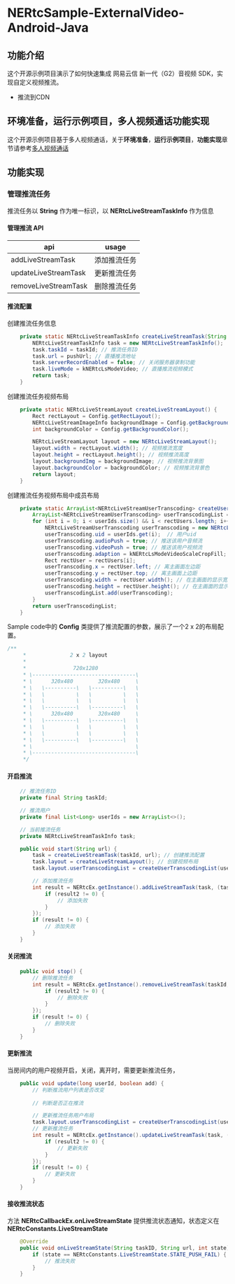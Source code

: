 # NERtcSample-ExternalVideo-Android-Java

## 功能介绍

这个开源示例项目演示了如何快速集成 网易云信 新一代（G2）音视频 SDK，实现自定义视频推流。
- 推流到CDN

## 环境准备，运行示例项目，多人视频通话功能实现

这个开源示例项目基于多人视频通话，关于**环境准备**，**运行示例项目**，**功能实现**章节请参考[多人视频通话](https://github.com/netease-im/Basic-Video-Call/blob/master/Group-Video/NERtcSample-GroupVideoCall-Android-Java/README.md)

## 功能实现

### 管理推流任务

推流任务以 **String** 作为唯一标识，以 **NERtcLiveStreamTaskInfo** 作为信息

#### 管理推流 API

| api | usage |
| - | - |
| addLiveStreamTask | 添加推流任务 |
| updateLiveStreamTask | 更新推流任务 |
| removeLiveStreamTask | 删除推流任务 |

#### 推流配置

创建推流任务信息

```java
    private static NERtcLiveStreamTaskInfo createLiveStreamTask(String taskId, String pushUrl) {
        NERtcLiveStreamTaskInfo task = new NERtcLiveStreamTaskInfo();
        task.taskId = taskId; // 推流任务ID
        task.url = pushUrl; // 直播推流地址
        task.serverRecordEnabled = false; // 关闭服务器录制功能
        task.liveMode = kNERtcLsModeVideo; // 直播推流视频模式
        return task;
    }
```

创建推流任务视频布局

```java
    private static NERtcLiveStreamLayout createLiveStreamLayout() {
        Rect rectLayout = Config.getRectLayout();
        NERtcLiveStreamImageInfo backgroundImage = Config.getBackgroundImage();
        int backgroundColor = Config.getBackgroundColor();

        NERtcLiveStreamLayout layout = new NERtcLiveStreamLayout();
        layout.width = rectLayout.width(); // 视频推流宽度
        layout.height = rectLayout.height(); // 视频推流高度
        layout.backgroundImg = backgroundImage; // 视频推流背景图
        layout.backgroundColor = backgroundColor; // 视频推流背景色
        return layout;
    }
```

创建推流任务视频布局中成员布局

```java
    private static ArrayList<NERtcLiveStreamUserTranscoding> createUserTranscodingList(List<Long> userIds, Rect[] rectUsers) {
        ArrayList<NERtcLiveStreamUserTranscoding> userTranscodingList = new ArrayList<>();
        for (int i = 0; i < userIds.size() && i < rectUsers.length; i++) {
            NERtcLiveStreamUserTranscoding userTranscoding = new NERtcLiveStreamUserTranscoding();
            userTranscoding.uid = userIds.get(i);  // 用户uid
            userTranscoding.audioPush = true; // 推送该用户音频流
            userTranscoding.videoPush = true; // 推送该用户视频流
            userTranscoding.adaption = kNERtcLsModeVideoScaleCropFill; // 视频流裁剪模式
            Rect rectUser = rectUsers[i];
            userTranscoding.x = rectUser.left; // 离主画面左边距
            userTranscoding.y = rectUser.top; // 离主画面上边距
            userTranscoding.width = rectUser.width(); // 在主画面的显示宽度
            userTranscoding.height = rectUser.height(); // 在主画面的显示高度
            userTranscodingList.add(userTranscoding);
        }
        return userTranscodingList;
    }
```

Sample code中的 **Config** 类提供了推流配置的参数，展示了一个2 x 2的布局配置。

```java
/**
     *              2 x 2 layout
     *
     *               720x1280
     * \---------------------------------\
     * \      320x480        320x480     \
     * \   \----------\   \----------\   \
     * \   \          \   \          \   \
     * \   \          \   \          \   \
     * \   \----------\   \----------\   \
     * \      320x480        320x480     \
     * \   \----------\   \----------\   \
     * \   \          \   \          \   \
     * \   \          \   \          \   \
     * \   \----------\   \----------\   \
     * \                                 \
     * \---------------------------------\
     */
```

#### 开启推流

```java
    // 推流任务ID
    private final String taskId;

    // 推流用户
    private final List<Long> userIds = new ArrayList<>();

    // 当前推流任务
    private NERtcLiveStreamTaskInfo task;

    public void start(String url) {
        task = createLiveStreamTask(taskId, url); // 创建推流配置
        task.layout = createLiveStreamLayout(); // 创建视频布局
        task.layout.userTranscodingList = createUserTranscodingList(userIds, Config.getRectUsers()); // 创建用户视频布局

        // 添加推流任务
        int result = NERtcEx.getInstance().addLiveStreamTask(task, (taskId, result2) -> {
            if (result2 != 0) {
                // 添加失败
            }
        });
        if (result != 0) {
            // 添加失败
        }
    }
```

#### 关闭推流

```java
    public void stop() {
        // 删除推流任务
        int result = NERtcEx.getInstance().removeLiveStreamTask(taskId, (taskId, result2) -> {
            if (result2 != 0) {
                // 删除失败
            }
        });
        if (result != 0) {
            // 删除失败
        }
    }
```

#### 更新推流

当房间内的用户视频开启，关闭，离开时，需要更新推流任务，

```java
    public void update(long userId, boolean add) {
        // 判断推流用户列表是否改变
    
        // 判断是否正在推流

        // 更新推流任务用户布局
        task.layout.userTranscodingList = createUserTranscodingList(userIds, Config.getRectUsers());
        // 更新推流任务
        int result = NERtcEx.getInstance().updateLiveStreamTask(task, (taskId, result2) -> {
            if (result2 != 0) {
                // 更新失败
            }
        });
        if (result != 0) {
            // 更新失败
        }
    }
```

#### 接收推流状态

方法 **NERtcCallbackEx.onLiveStreamState** 提供推流状态通知，状态定义在 **NERtcConstants.LiveStreamState**

```java
    @Override
    public void onLiveStreamState(String taskID, String url, int state) {
        if (state == NERtcConstants.LiveStreamState.STATE_PUSH_FAIL) {
            // 推流失败
        }
    }
```